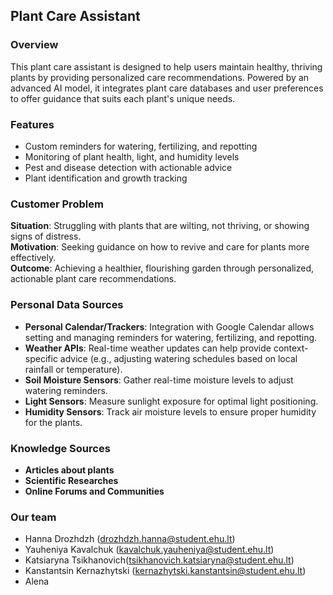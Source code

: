## Plant Care Assistant

### Overview
This plant care assistant is designed to help users maintain healthy, thriving plants by providing personalized care recommendations. Powered by an advanced AI model, it integrates plant care databases and user preferences to offer guidance that suits each plant's unique needs.

### Features
- Custom reminders for watering, fertilizing, and repotting
- Monitoring of plant health, light, and humidity levels
- Pest and disease detection with actionable advice
- Plant identification and growth tracking

### Customer Problem

**Situation**: Struggling with plants that are wilting, not thriving, or showing signs of distress.  
**Motivation**: Seeking guidance on how to revive and care for plants more effectively.  
**Outcome**: Achieving a healthier, flourishing garden through personalized, actionable plant care recommendations.

### Personal Data Sources

- **Personal Calendar/Trackers**: Integration with Google Calendar allows setting and managing reminders for watering, fertilizing, and repotting.
- **Weather APIs**: Real-time weather updates can help provide context-specific advice (e.g., adjusting watering schedules based on local rainfall or temperature).
- **Soil Moisture Sensors**: Gather real-time moisture levels to adjust watering reminders.
- **Light Sensors**: Measure sunlight exposure for optimal light positioning.
- **Humidity Sensors**: Track air moisture levels to ensure proper humidity for the plants.

### Knowledge Sources

- **Articles about plants**
- **Scientific Researches**
- **Online Forums and Communities**

### Our team
- Hanna Drozhdzh (drozhdzh.hanna@student.ehu.lt)
- Yauheniya Kavalchuk (kavalchuk.yauheniya@student.ehu.lt)
- Katsiaryna Tsikhanovich(tsikhanovich.katsiaryna@student.ehu.lt)
- Kanstantsin Kernazhytski (kernazhytski.kanstantsin@student.ehu.lt)
- Alena 

